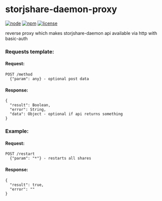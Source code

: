 # storjshare-daemon-proxy

[![node](https://img.shields.io/node/v/storjshare-daemon-proxy.svg?style=flat-square)]()
[![npm](https://img.shields.io/npm/v/storjshare-daemon-proxy.svg?style=flat-square)](https://www.npmjs.com/package/storjshare-daemon-proxy)
[![license](https://img.shields.io/github/license/felixbrucker/storjshare-daemon-proxy.svg?style=flat-square)](https://raw.githubusercontent.com/felixbrucker/storjshare-daemon-proxy/master/LICENSE)

reverse proxy which makes storjshare-daemon api available via http with basic-auth

### Requests template:

#### Request:
```
POST /method
  {"param": any} - optional post data
```

#### Response:
```
{
  "result": Boolean,
  "error": String,
  "data": Object - optional if api returns something
}
```

### Example:

#### Request:
```
POST /restart
  {"param": "*"} - restarts all shares
```

#### Response:
```
{
  "result": true,
  "error": ""
}
```
